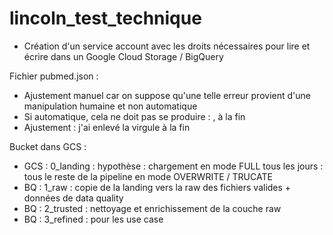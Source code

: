 # lincoln_test_technique


- Création d'un service account avec les droits nécessaires pour lire et écrire dans un Google Cloud Storage / BigQuery


Fichier pubmed.json : 
- Ajustement manuel car on suppose qu'une telle erreur provient d'une manipulation humaine et non automatique
- Si automatique, cela ne doit pas se produire : , à la fin
- Ajustement : j'ai enlevé la virgule à la fin

Bucket dans GCS :
- GCS : 0_landing : hypothèse : chargement en mode FULL tous les jours : tous le reste de la pipeline en mode OVERWRITE / TRUCATE
- BQ : 1_raw :  copie de la landing vers la raw des fichiers valides + données de data quality
- BQ : 2_trusted : nettoyage et enrichissement de la couche raw
- BQ : 3_refined : pour les use case

